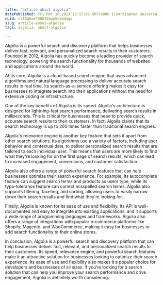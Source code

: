 ```yaml
---
title: "article about algolia"
datePublished: Fri Mar 10 2023 15:57:06 GMT+0000 (Coordinated Universal Time)
cuid: clf2q0xe7000f0amp5v3mdaqx
slug: article-about-algolia
tags: algolia, about-algolia

---
```


Algolia is a powerful search and discovery platform that helps businesses deliver fast, relevant, and personalized search results to their customers. Founded in 2012, Algolia has quickly become a leading provider of search technology, powering the search functionality for thousands of websites and applications around the world.

At its core, Algolia is a cloud-based search engine that uses advanced algorithms and natural language processing to deliver accurate search results in real time. Its search-as-a-service offering makes it easy for businesses to integrate search into their applications without the need for extensive coding or infrastructure.

One of the key benefits of Algolia is its speed. Algolia's architecture is designed for lightning-fast search performance, delivering search results in milliseconds. This is critical for businesses that need to provide quick, accurate search results to their customers. In fact, Algolia claims that its search technology is up to 200 times faster than traditional search engines.

Algolia's relevance engine is another key feature that sets it apart from other search solutions. Its algorithms use a variety of factors, including user behavior and contextual data, to deliver personalized search results that are tailored to each individual user. This means that users are more likely to find what they're looking for on the first page of search results, which can lead to increased engagement, conversions, and customer satisfaction.

Algolia also offers a range of powerful search features that can help businesses optimize their search experience. For example, its autocomplete feature can suggest search terms and products as users type, while its typo-tolerance feature can correct misspelled search terms. Algolia also supports filtering, faceting, and sorting, allowing users to easily narrow down their search results and find what they're looking for.

Finally, Algolia is known for its ease of use and flexibility. Its API is well-documented and easy to integrate into existing applications, and it supports a wide range of programming languages and frameworks. Algolia also offers a range of integrations with popular e-commerce platforms like Shopify, Magento, and WooCommerce, making it easy for businesses to add search functionality to their online stores.

In conclusion, Algolia is a powerful search and discovery platform that can help businesses deliver fast, relevant, and personalized search results to their customers. Its speed, relevance engine, and powerful search features make it an attractive solution for businesses looking to optimize their search experience. Its ease of use and flexibility also makes it a popular choice for developers and businesses of all sizes. If you're looking for a search solution that can help you improve your search performance and drive engagement, Algolia is definitely worth considering.